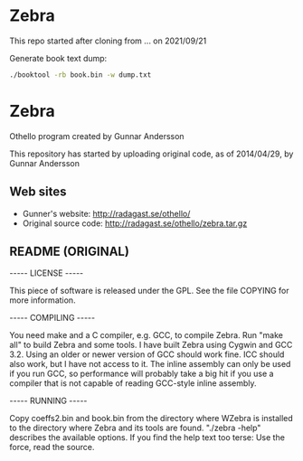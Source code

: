 # Zebra

This repo started after cloning from ... on 2021/09/21

Generate book text dump:

```sh
./booktool -rb book.bin -w dump.txt
```


Zebra
=====

Othello program created by Gunnar Andersson

This repository has started by uploading original code, as of 2014/04/29, by Gunnar Andersson

## Web sites

* Gunner's website: http://radagast.se/othello/
* Original source code: http://radagast.se/othello/zebra.tar.gz


## README (ORIGINAL)
----- LICENSE -----

This piece of software is released under the GPL.
See the file COPYING for more information.

----- COMPILING -----

You need make and a C compiler, e.g. GCC, to compile Zebra.  Run "make all"
to build Zebra and some tools.  I have built Zebra using Cygwin and GCC 3.2.
Using an older or newer version of GCC should work fine.  ICC should also
work, but I have not access to it.  The inline assembly can only be used
if you run GCC, so performance will probably take a big hit if you use a
compiler that is not capable of reading GCC-style inline assembly.

----- RUNNING -----

Copy coeffs2.bin and book.bin from the directory where WZebra is installed
to the directory where Zebra and its tools are found.
"./zebra -help" describes the available options.  If you find the help text
too terse: Use the force, read the source.
